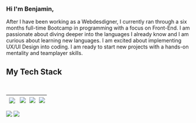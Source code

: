 ### Hi I'm Benjamin,

<p>
After I have been working as a Webdesdigner, I currently ran through a six months full-time Bootcamp in programming with a focus on Front-End. I am passionate about diving deeper into the languages I already know and I am curious about learning new languages. I am excited about implementing UX/UI Design into coding. I am ready to start new projects with a hands-on mentality and teamplayer skills.
</p>

<h2>My Tech Stack</h2>

<br/>

<table border-radius: 10px;>
    <thead>
        <tr>
            <th style="padding-top: 5px;"><img src="https://skillicons.dev/icons?i=javascript" /></th>
            <th style="padding: 5px;"><img src="https://skillicons.dev/icons?i=typescript" /></th>
            <th style="padding: 5px;"><img src="https://skillicons.dev/icons?i=react" /></th>
            <th style="padding: 5px;"><img src="https://skillicons.dev/icons?i=next" /></th>
        </tr>
    </thead>
</table>

    
<div>
    <img src="https://skillicons.dev/icons?i=javascript,typescript,react,nextjs,html,css,vscode,git,github,figma,tailwind" />
    <img src="https://skillicons.dev/icons?i=nodejs,express" />
</div>

<!--
**pnimajneb/pnimajneb** is a ✨ _special_ ✨ repository because its `README.md` (this file) appears on your GitHub profile.

Here are some ideas to get you started:

- 🔭 I’m currently working on ...
- 🌱 I’m currently learning ...
- 👯 I’m looking to collaborate on ...
- 🤔 I’m looking for help with ...
- 💬 Ask me about ...
- 📫 How to reach me: ...
- 😄 Pronouns: ...
- ⚡ Fun fact: ...
-->
